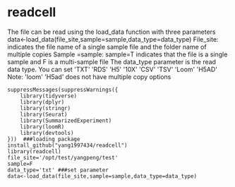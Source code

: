 # readcell
The file can be read using the load_data function with three parameters
data<-load_data(file_site,sample=sample,data_type=data_type)
File_site: indicates the file name of a single sample file and the folder name of multiple copies
Sample =sample: sample=T indicates that the file is a single sample and F is a multi-sample file
The data_type parameter is the read data type. You can set 'TXT' 'RDS' 'H5' '10X' 'CSV' 'TSV' 'Loom' 'H5AD'
Note: 'loom' 'H5ad' does not have multiple copy options
```{r}
suppressMessages(suppressWarnings({
    library(tidyverse)
    library(dplyr)
    library(stringr)
    library(Seurat)
    library(SummarizedExperiment)
    library(loomR)
    library(devtools)
}))  ###loading package
install_github("yang1997434/readcell")
library(readcell)
file_site='/opt/test/yangpeng/test'
sample=F
data_type='txt' ###set parameter
data<-load_data(file_site,sample=sample,data_type=data_type)
```

